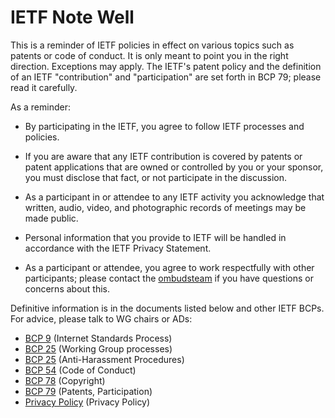 # IETF Note Well 

This is a reminder of IETF policies in effect on various topics such as patents or code of conduct. It is only meant to point you in the right direction. Exceptions may apply. The IETF's patent policy and the definition of an IETF "contribution" and "participation" are set forth in BCP 79; please read it carefully.

As a reminder:

- By participating in the IETF, you agree to follow IETF processes and policies.

- If you are aware that any IETF contribution is covered by patents or patent applications that are owned or controlled by you or your sponsor, you must disclose that fact, or not participate in the discussion.

- As a participant in or attendee to any IETF activity you acknowledge that written, audio, video, and photographic records of meetings may be made public.

- Personal information that you provide to IETF will be handled in accordance with the IETF Privacy Statement.

- As a participant or attendee, you agree to work respectfully with other participants; please contact the [ombudsteam](https://www.ietf.org/contact/ombudsteam/) if you have questions or concerns about this.

Definitive information is in the documents listed below and other IETF BCPs. For advice, please talk to WG chairs or ADs:

* [BCP 9](https://www.rfc-editor.org/info/bcp9) (Internet Standards Process)
* [BCP 25](https://www.rfc-editor.org/info/bcp25) (Working Group processes) 
* [BCP 25](https://www.rfc-editor.org/info/bcp25) (Anti-Harassment Procedures) 
* [BCP 54](https://www.rfc-editor.org/info/bcp54) (Code of Conduct) 
* [BCP 78](https://www.rfc-editor.org/info/bcp78) (Copyright) 
* [BCP 79](https://www.rfc-editor.org/info/bcp79) (Patents, Participation) 
* [Privacy Policy](https://www.ietf.org/privacy-policy/) (Privacy Policy)

